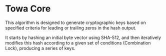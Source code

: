 # Towa Core

This algorithm is designed to generate cryptographic keys based on specified criteria for leading or trailing zeros in the hash output.

It starts by hashing an initial byte vector using SHA-512, and then iteratively modifies this hash according to a given set of conditions (Combination Lock), producing a series of keys.